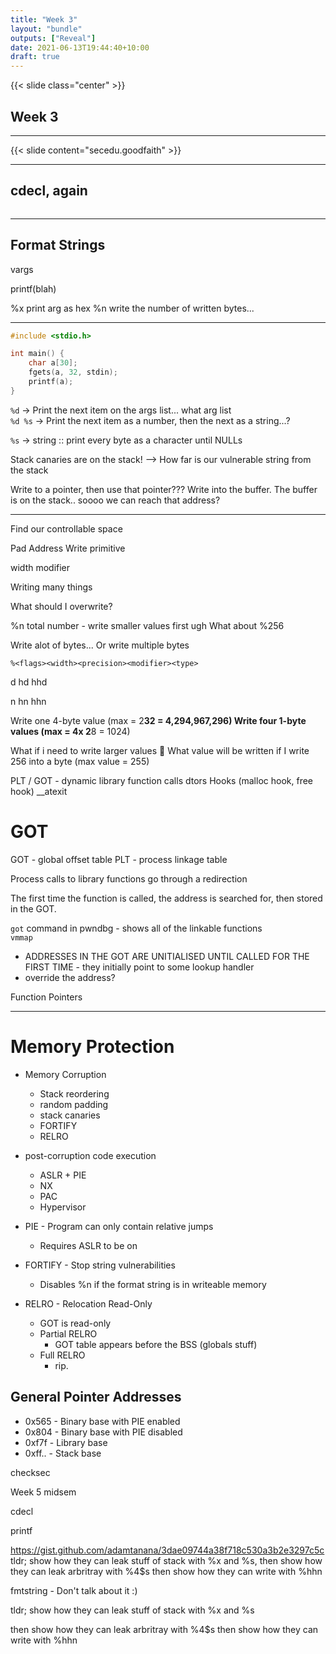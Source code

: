 ```yaml
---
title: "Week 3"
layout: "bundle"
outputs: ["Reveal"]
date: 2021-06-13T19:44:40+10:00
draft: true
---
```


{{< slide class="center" >}}

## Week 3

---

{{< slide content="secedu.goodfaith" >}}

---

## cdecl, again

```
```

---

## Format Strings

vargs 

printf(blah)


%x print arg as hex
%n write the number of written bytes...

---

```c
#include <stdio.h>

int main() {
    char a[30];
    fgets(a, 32, stdin);
    printf(a);
}
```

`%d` -> Print the next item on the args list... what arg list  
`%d %s` -> Print the next item as a number, then the next as a string...?  

`%s` -> string :: print every byte as a character until NULLs

Stack canaries are on the stack!
--> How far is our vulnerable string from the stack


Write to a pointer, then use that pointer???
Write into the buffer. The buffer is on the stack.. soooo we can reach that address?

---

Find our controllable space

Pad
Address
Write primitive

width modifier

Writing many things

What should I overwrite?

%n total number - write smaller values first ugh
What about %256

Write alot of bytes...
Or write multiple bytes


`%<flags><width><precision><modifier><type>`

d
hd
hhd

n
hn
hhn

Write one 4-byte value (max = 2**32 = 4,294,967,296)
Write four 1-byte values (max = 4x 2**8 = 1024)

What if i need to write larger values
:shrug: 
What value will be written if I write 256 into a byte (max value = 255)

PLT / GOT - dynamic library function calls
dtors
Hooks (malloc hook, free hook)
__atexit


# GOT

GOT - global offset table
PLT - process linkage table

Process calls to library functions go through a redirection

The first time the function is called, the address is searched for, then stored in the GOT.


`got` command in pwndbg - shows all of the linkable functions  
`vmmap` 

* ADDRESSES IN THE GOT ARE UNITIALISED UNTIL CALLED FOR THE FIRST TIME - they initially point to some lookup handler
* override the address?


Function Pointers

---

# Memory Protection

* Memory Corruption
    * Stack reordering
    * random padding
    * stack canaries
    * FORTIFY
    * RELRO

* post-corruption code execution
    * ASLR + PIE
    * NX
    * PAC
    * Hypervisor

* PIE - Program can only contain relative jumps
  * Requires ASLR to be on

* FORTIFY - Stop string vulnerabilities
  * Disables %n if the format string is in writeable memory

* RELRO - Relocation Read-Only
    * GOT is read-only
    * Partial RELRO
        * GOT table appears before the BSS (globals stuff)
    * Full RELRO
        * rip.

## General Pointer Addresses

* 0x565 - Binary base with PIE enabled
* 0x804 - Binary base with PIE disabled
* 0xf7f - Library base
* 0xff.. - Stack base


checksec

Week 5 midsem

cdecl

printf

https://gist.github.com/adamtanana/3dae09744a38f718c530a3b2e3297c5c
tldr; show how they can leak stuff of stack with %x and %s, then show how they can leak arbritray with %4$s then show how they can write with %hhn


fmtstring - Don't talk about it :)



tldr; show how they can leak stuff of stack with %x and %s

then show how they can leak arbritray with %4$s then show how they can write with %hhn


